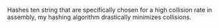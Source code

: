 Hashes ten string that are specifically chosen for a high collision rate in assembly, my hashing algorithm drastically minimizes collisions. 
